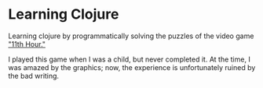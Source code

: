 # Learning Clojure

Learning clojure by programmatically solving the puzzles of the video
game ["11th Hour."](https://en.wikipedia.org/wiki/The_11th_Hour_(video_game))

I played this game when I was a child, but never completed it. At the time, I was amazed by the graphics; now, the experience 
is unfortunately ruined by the bad writing.